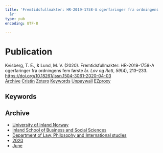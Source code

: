 ```yaml
---
title: 'Fremtidsfullmakter: HR-2019-1758-A ogerfaringer fra ordningens fem første
  år'
type: pub
encoding: UTF-8

---
```

<h1>Publication</h1>
<article id="csl-bib-container-UHJT6NZK" class="csl-bib-container">
  <div class="csl-bib-body"> <div class="csl-entry">Kvisberg, T. E., &#38; Lund, M. V. (2020). Fremtidsfullmakter: HR-2019-1758-A ogerfaringer fra ordningens fem første år. <i>Lov og Rett</i>, <i>59</i>(4), 213–233. <a href="https://doi.org/10.18261/issn.1504-3061-2020-04-03">https://doi.org/10.18261/issn.1504-3061-2020-04-03</a></div> </div>
  <div class="csl-bib-buttons">
    <a href="#taxonomy-article-UHJT6NZK" alt="archive" class="csl-bib-button">Archive</a>
    <a href="https://app.cristin.no/results/show.jsf?id=1813929" alt="Cristin" class="csl-bib-button">Cristin</a>
    <a href="http://zotero.org/groups/5881554/items/UHJT6NZK" alt="Zotero" class="csl-bib-button">Zotero</a>
    <a href="#keywords-article-UHJT6NZK" alt="keywords" class="csl-bib-button">Keywords</a>
    <a href="https://doi.org/10.18261/issn.1504-3061-2020-04-03" alt="Unpaywall" class="csl-bib-button">Unpaywall</a>
    <a href="https://doi.org/10.18261/issn.1504-3061-2020-04-03" alt="EZproxy" class="csl-bib-button">EZproxy</a>
  </div>
  <div id="csl-bib-meta-container-UHJT6NZK"></div>
</article>
<div id="csl-bib-meta-UHJT6NZK" class="csl-bib-meta">
  <article id="keywords-article-UHJT6NZK" class="keywords-article">
    <h1>Keywords</h1>
    
  </article>
  <article id="taxonomy-article-UHJT6NZK" class="taxonomy-article">
    <h1>Archive</h1>
    <ul>
      <li>
        <a href="/en/archive/?key=3DCRN523">University of Inland Norway</a>
      </li>
      <li>
        <a href="/en/archive/?key=DU8Q9LN9">Inland School of Business and Social Sciences</a>
      </li>
      <li>
        <a href="/en/archive/?key=ITYAG68H">Department of Law, Philosophy and International studies</a>
      </li>
      <li>
        <a href="/en/archive/?key=JASBEF8B">2020</a>
      </li>
      <li>
        <a href="/en/archive/?key=M2UBGJEH">June</a>
      </li>
    </ul>
  </article>
</div>
